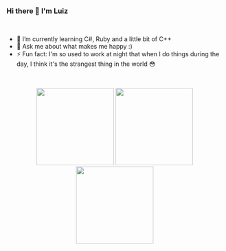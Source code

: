 ### Hi there 👋 I'm Luiz
<br/>

- 🌱 I’m currently learning C#, Ruby and a little bit of C++
- 💬 Ask me about what makes me happy :)
- ⚡ Fun fact: I'm so used to work at night that when I do things during the day, I think it's the strangest thing in the world 😳
<br/><br/><br/>

<div align="center">
  <img height="180em" src="https://github-readme-stats.vercel.app/api?username=Ak4ts&show_icons=true&theme=react&include_all_commits=true&count_private=true"/>
  <img height="180em" src="https://github-readme-stats.vercel.app/api/top-langs/?username=Ak4ts&layout=compact&langs_count=7&theme=react"/>
  <img height="180em" src="https://github-readme-streak-stats.herokuapp.com?user=Ak4ts&theme=react&date_format=M%20j%5B%2C%20Y%5D"/>
</div>
